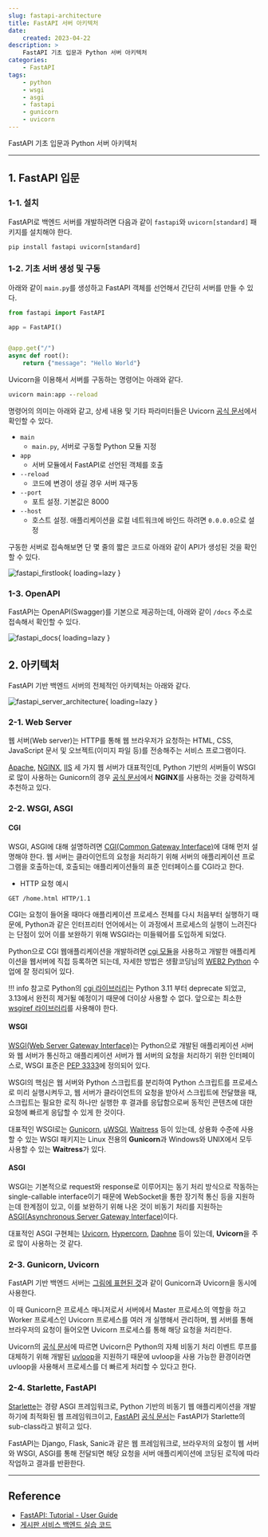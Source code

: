 ```yaml
---
slug: fastapi-architecture
title: FastAPI 서버 아키텍처
date:
    created: 2023-04-22
description: >
    FastAPI 기초 입문과 Python 서버 아키텍처
categories:
    - FastAPI
tags:
    - python
    - wsgi
    - asgi
    - fastapi
    - gunicorn
    - uvicorn
---
```


FastAPI 기초 입문과 Python 서버 아키텍처  

<!-- more -->

---

## 1. FastAPI 입문

### 1-1. 설치

FastAPI로 백엔드 서버를 개발하려면 다음과 같이 `fastapi`와 `uvicorn[standard]` 패키지를 설치해야 한다.  

```bat
pip install fastapi uvicorn[standard]
```

### 1-2. 기초 서버 생성 및 구동

아래와 같이 `main.py`를 생성하고 FastAPI 객체를 선언해서 간단히 서버를 만들 수 있다.  

```python title="main.py"
from fastapi import FastAPI

app = FastAPI()


@app.get("/")
async def root():
    return {"message": "Hello World"}
```

Uvicorn을 이용해서 서버를 구동하는 명령어는 아래와 같다.  

```bat
uvicorn main:app --reload
```

명령어의 의미는 아래와 같고, 상세 내용 및 기타 파라미터들은 Uvicorn [공식 문서](https://www.uvicorn.org/settings/)에서 확인할 수 있다.  

- `main`
    - `main.py`, 서버로 구동할 Python 모듈 지정
- `app`
    - 서버 모듈에서 FastAPI로 선언된 객체를 호출
- `--reload`
    - 코드에 변경이 생길 경우 서버 재구동
- `--port`
    - 포트 설정. 기본값은 8000
- `--host`
    - 호스트 설정. 애플리케이션을 로컬 네트워크에 바인드 하려면 `0.0.0.0`으로 설정

구동한 서버로 접속해보면 단 몇 줄의 짧은 코드로 아래와 같이 API가 생성된 것을 확인할 수 있다.  

![fastapi_firstlook](./img/fastapi_firstlook.png){ loading=lazy }

### 1-3. OpenAPI

FastAPI는 OpenAPI(Swagger)를 기본으로 제공하는데, 아래와 같이 `/docs` 주소로 접속해서 확인할 수 있다.  

![fastapi_docs](./img/fastapi_docs.png){ loading=lazy }

## 2. 아키텍처

FastAPI 기반 백엔드 서버의 전체적인 아키텍처는 아래와 같다.  

![fastapi_server_architecture](./img/fastapi_server_architecture.png){ loading=lazy }

### 2-1. Web Server

웹 서버(Web server)는 HTTP를 통해 웹 브라우저가 요청하는 HTML, CSS, JavaScript 문서 및 오브젝트(이미지 파일 등)를 전송해주는 서비스 프로그램이다.  

[Apache](https://httpd.apache.org/), [NGINX](https://www.nginx.com/), [IIS](https://www.iis.net/) 세 가지 웹 서버가 대표적인데, Python 기반의 서버들이 WSGI로 많이 사용하는 Gunicorn의 경우 [공식 문서](https://docs.gunicorn.org/en/latest/deploy.html#nginx-configuration)에서 **NGINX**를 사용하는 것을 강력하게 추천하고 있다.  

### 2-2. WSGI, ASGI

#### CGI

WSGI, ASGI에 대해 설명하려면 [CGI(Common Gateway Interface)](https://en.wikipedia.org/wiki/Common_Gateway_Interface)에 대해 먼저 설명해야 한다. 웹 서버는 클라이언트의 요청을 처리하기 위해 서버의 애플리케이션 프로그램을 호출하는데, 호출되는 애플리케이션들의 표준 인터페이스를 CGI라고 한다.  

- HTTP 요청 예시

```
GET /home.html HTTP/1.1
```

CGI는 요청이 들어올 때마다 애플리케이션 프로세스 전체를 다시 처음부터 실행하기 때문에, Python과 같은 인터프리터 언어에서는 이 과정에서 프로세스의 실행이 느려진다는 단점이 있어 이를 보완하기 위해 WSGI라는 미들웨어를 도입하게 되었다.  

Python으로 CGI 웹애플리케이션을 개발하려면 [cgi 모듈](https://docs.python.org/3/library/cgi.html)을 사용하고 개발한 애플리케이션을 웹서버에 직접 등록하면 되는데, 자세한 방법은 생활코딩님의 [WEB2 Python](https://youtube.com/playlist?list=PLuHgQVnccGMDMxfZEpLbzHPZUEwObEaZq) 수업에 잘 정리되어 있다.  

!!! info
    참고로 Python의 [cgi 라이브러리](https://docs.python.org/3/library/cgi.html)는 Python 3.11 부터 deprecate 되었고, 3.13에서 완전히 제거될 예정이기 때문에 더이상 사용할 수 없다. 앞으로는 최소한 [wsgiref 라이브러리](https://docs.python.org/3/library/wsgiref.html)를 사용해야 한다.  

#### WSGI

[WSGI(Web Server Gateway Interface)](https://wsgi.readthedocs.io/)는 Python으로 개발된 애플리케이션 서버와 웹 서버가 통신하고 애플리케이션 서버가 웹 서버의 요청을 처리하기 위한 인터페이스로, WSGI 표준은 [PEP 3333](https://peps.python.org/pep-3333/)에 정의되어 있다.  

WSGI의 핵심은 웹 서버와 Python 스크립트를 분리하여 Python 스크립트를 프로세스로 미리 실행시켜두고, 웹 서버가 클라이언트의 요청을 받아서 스크립트에 전달했을 때, 스크립트는 필요한 로직 하나만 실행한 후 결과를 응답함으로써 동적인 콘텐츠에 대한 요청에 빠르게 응답할 수 있게 한 것이다.  

대표적인 WSGI로는 [Gunicorn](https://gunicorn.org/), [uWSGI](https://uwsgi-docs.readthedocs.io/en/latest/), [Waitress](https://docs.pylonsproject.org/projects/waitress/en/latest/) 등이 있는데, 상용화 수준에 사용할 수 있는 WSGI 패키지는 Linux 전용의 **Gunicorn**과 Windows와 UNIX에서 모두 사용할 수 있는 **Waitress**가 있다.  

#### ASGI

WSGI는 기본적으로 request와 response로 이루어지는 동기 처리 방식으로 작동하는 single-callable interface이기 때문에 WebSocket을 통한 장기적 통신 등을 지원하는데 한계점이 있고, 이를 보완하기 위해 나온 것이 비동기 처리를 지원하는 [ASGI(Asynchronous Server Gateway Interface)](https://asgi.readthedocs.io/)이다.  

대표적인 ASGI 구현체는 [Uvicorn](https://www.uvicorn.org/), [Hypercorn](https://pgjones.gitlab.io/hypercorn/), [Daphne](https://github.com/django/daphne) 등이 있는데, **Uvicorn**을 주로 많이 사용하는 것 같다.  

### 2-3. Gunicorn, Uvicorn

FastAPI 기반 백엔드 서버는 [그림에 표현된 것](#2-아키텍처)과 같이 Gunicorn과 Uvicorn을 동시에 사용한다.  

이 때 Gunicorn은 프로세스 매니저로서 서버에서 Master 프로세스의 역할을 하고 Worker 프로세스인 Uvicorn 프로세스를 여러 개 실행해서 관리하며, 웹 서버를 통해 브라우저의 요청이 들어오면 Uvicorn 프로세스를 통해 해당 요청을 처리한다.  

Uvicorn의 [공식 문서](https://www.uvicorn.org/settings/#implementation)에 따르면 Uvicorn은 Python의 자체 비동기 처리 이벤트 루프를 대체하기 위해 개발된 [uvloop](https://uvloop.readthedocs.io/)을 지원하기 때문에 uvloop을 사용 가능한 환경이라면 uvloop을 사용해서 프로세스를 더 빠르게 처리할 수 있다고 한다.  

### 2-4. Starlette, FastAPI

[Starlette](https://www.starlette.io/)는 경량 ASGI 프레임워크로, Python 기반의 비동기 웹 애플리케이션을 개발하기에 최적화된 웹 프레임워크이고, [FastAPI](https://fastapi.tiangolo.com/) [공식 문서](https://fastapi.tiangolo.com/features/#starlette-features)는 FastAPI가 Starlette의 sub-class라고 밝히고 있다.  

FastAPI는 Django, Flask, Sanic과 같은 웹 프레임워크로, 브라우저의 요청이 웹 서버와 WSGI, ASGI를 통해 전달되면 해당 요청을 서버 애플리케이션에 코딩된 로직에 따라 작업하고 결과를 반환한다.  

---
## Reference
- [FastAPI: Tutorial - User Guide](https://fastapi.tiangolo.com/tutorial/)
- [게시판 서비스 백엔드 실습 코드](https://github.com/djccnt15/fastapi_board)
